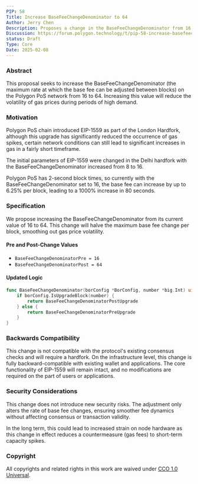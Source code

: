 ```yaml
---
PIP: 58
Title: Increase BaseFeeChangeDenominator to 64
Author: Jerry Chen
Description: Proposes a change in the BaseFeeChangeDenominator from 16 to 64
Discussion: https://forum.polygon.technology/t/pip-58-increase-basefeechangedenominator-to-64/20596
status: Draft
Type: Core
Date: 2025-02-08
---
```


### Abstract 
This proposal seeks to increase the BaseFeeChangeDenominator (the maximum rate at which the base fee can be adjusted between blocks) on the Polygon PoS network from 16 to 64. Increasing this value will reduce the volatility of gas prices during periods of high demand.

### Motivation 
Polygon PoS chain introduced EIP-1559 as part of the London Hardfork, although this upgrade has significantly reduced the occurrence of gas spikes, certain network conditions can still lead to significant increases in gas in a fairly short timeframe. 

The initial parameters of EIP-1559 were changed in the Delhi hardfork with the BaseFeeChangeDenominator increased from 8 to 16. 

Polygon PoS has 2-second block times, so currently with the BaseFeeChangeDenominator set to 16, the base fee can increase by up to 6.25% per block, leading to a 1000% increase in 80 seconds. 


### Specification
We propose increasing the BaseFeeChangeDenominator from its current value of 16 to 64. This change will halve the maximum base fee change per block, smoothing out gas price volatility.

#### Pre and Post-Change Values

- `BaseFeeChangeDenominatorPre = 16`
- `BaseFeeChangeDenominatorPost = 64`

#### Updated Logic

```go
func BaseFeeChangeDenominator(borConfig *BorConfig, number *big.Int) uint64 {
    if borConfig.IsUpgradeBlock(number) {
        return BaseFeeChangeDenominatorPostUpgrade
    } else {
        return BaseFeeChangeDenominatorPreUpgrade
    }
}
```

### Backwards Compatibility

This change is not compatible with the protocol's existing consensus checks and will require a hardfork. On the infrastructure level, this change is fully backward-compatible with existing wallet and applications. The core functionality of EIP-1559 will remain intact, and no modifications are required on the part of users or applications.

### Security Considerations

This change does not introduce new security risks. The adjustment only alters the rate of base fee changes, ensuring smoother fee dynamics without affecting consensus or transaction validity.

In the long term, this could lead to increased strain on node hardware as this change in effect reduces a countermeasure (gas fees) to short-term capacity spikes. 


### Copyright

All copyrights and related rights in this work are waived under [CCO 1.0 Universal](https://creativecommons.org/publicdomain/zero/1.0/legalcode).
